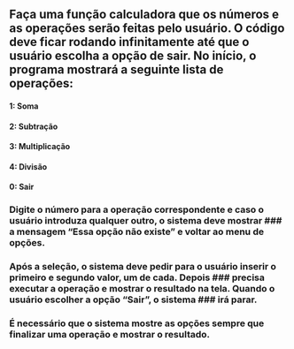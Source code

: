 ## Faça uma função calculadora que os números e as operações serão feitas pelo usuário. O código deve ficar rodando infinitamente até que o usuário escolha a opção de sair. No início, o programa mostrará a seguinte lista de operações:

#### 1: Soma
#### 2: Subtração
#### 3: Multiplicação
#### 4: Divisão
#### 0: Sair

### Digite o número para a operação correspondente e caso o usuário introduza qualquer outro, o sistema deve mostrar ### a mensagem “Essa opção não existe” e voltar ao menu de opções.

### Após a seleção, o sistema deve pedir para o usuário inserir o primeiro e segundo valor, um de cada. Depois ### precisa executar a operação e mostrar o resultado na tela. Quando o usuário escolher a opção “Sair”, o sistema ### irá parar.

### É necessário que o sistema mostre as opções sempre que finalizar uma operação e mostrar o resultado. 